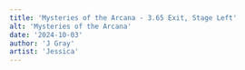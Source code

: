 ```yaml
---
title: 'Mysteries of the Arcana - 3.65 Exit, Stage Left'
alt: 'Mysteries of the Arcana'
date: '2024-10-03'
author: 'J Gray'
artist: 'Jessica'
---
```

